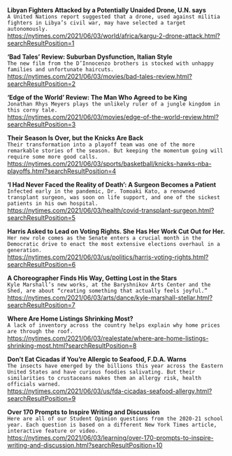 **Libyan Fighters Attacked by a Potentially Unaided Drone, U.N. says**\
`A United Nations report suggested that a drone, used against militia fighters in Libya’s civil war, may have selected a target autonomously.`\
https://nytimes.com/2021/06/03/world/africa/kargu-2-drone-attack.html?searchResultPosition=1

**‘Bad Tales’ Review: Suburban Dysfunction, Italian Style**\
`The new film from the D’Innocenzo brothers is stocked with unhappy families and unfortunate haircuts.`\
https://nytimes.com/2021/06/03/movies/bad-tales-review.html?searchResultPosition=2

**‘Edge of the World’ Review: The Man Who Agreed to be King**\
`Jonathan Rhys Meyers plays the unlikely ruler of a jungle kingdom in this corny tale.`\
https://nytimes.com/2021/06/03/movies/edge-of-the-world-review.html?searchResultPosition=3

**Their Season Is Over, but the Knicks Are Back**\
`Their transformation into a playoff team was one of the more remarkable stories of the season. But keeping the momentum going will require some more good calls.`\
https://nytimes.com/2021/06/03/sports/basketball/knicks-hawks-nba-playoffs.html?searchResultPosition=4

**‘I Had Never Faced the Reality of Death’: A Surgeon Becomes a Patient**\
`Infected early in the pandemic, Dr. Tomoaki Kato, a renowned transplant surgeon, was soon on life support, and one of the sickest patients in his own hospital.`\
https://nytimes.com/2021/06/03/health/covid-transplant-surgeon.html?searchResultPosition=5

**Harris Asked to Lead on Voting Rights. She Has Her Work Cut Out for Her.**\
`Her new role comes as the Senate enters a crucial month in the Democratic drive to enact the most extensive elections overhaul in a generation.`\
https://nytimes.com/2021/06/03/us/politics/harris-voting-rights.html?searchResultPosition=6

**A Choreographer Finds His Way, Getting Lost in the Stars**\
`Kyle Marshall’s new works, at the Baryshnikov Arts Center and the Shed, are about “creating something that actually feels joyful.”`\
https://nytimes.com/2021/06/03/arts/dance/kyle-marshall-stellar.html?searchResultPosition=7

**Where Are Home Listings Shrinking Most?**\
`A lack of inventory across the country helps explain why home prices are through the roof.`\
https://nytimes.com/2021/06/03/realestate/where-are-home-listings-shrinking-most.html?searchResultPosition=8

**Don’t Eat Cicadas if You’re Allergic to Seafood, F.D.A. Warns**\
`The insects have emerged by the billions this year across the Eastern United States and have curious foodies salivating. But their similarities to crustaceans makes them an allergy risk, health officials warned.`\
https://nytimes.com/2021/06/03/us/fda-cicadas-seafood-allergy.html?searchResultPosition=9

**Over 170 Prompts to Inspire Writing and Discussion**\
`Here are all of our Student Opinion questions from the 2020-21 school year. Each question is based on a different New York Times article, interactive feature or video.`\
https://nytimes.com/2021/06/03/learning/over-170-prompts-to-inspire-writing-and-discussion.html?searchResultPosition=10

